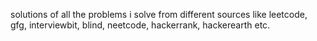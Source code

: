 solutions of all the problems i solve from different sources like leetcode, gfg, interviewbit, blind, neetcode, hackerrank, hackerearth etc.

